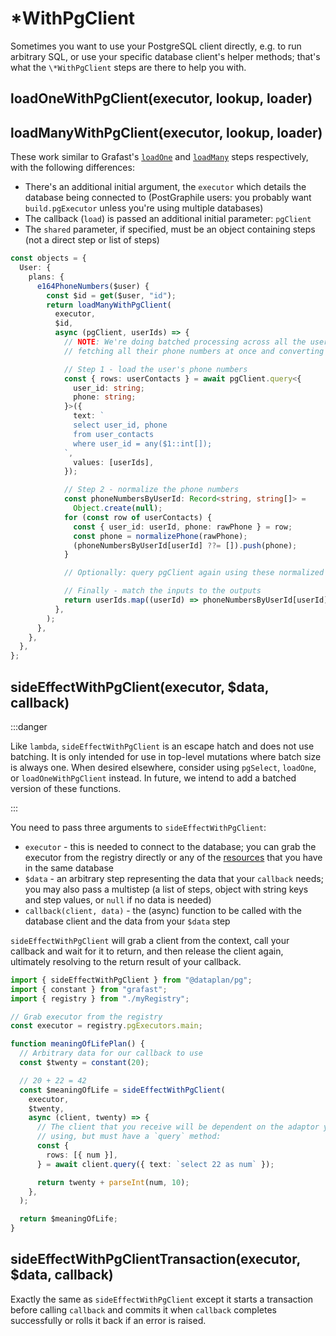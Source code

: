 # \*WithPgClient

Sometimes you want to use your PostgreSQL client directly, e.g. to run
arbitrary SQL, or use your specific database client's helper methods; that's
what the `\*WithPgClient` steps are there to help you with.

## loadOneWithPgClient(executor, lookup, loader)

## loadManyWithPgClient(executor, lookup, loader)

These work similar to Grafast's
[`loadOne`](https://grafast.org/grafast/step-library/standard-steps/loadOne) and
[`loadMany`](https://grafast.org/grafast/step-library/standard-steps/loadMany)
steps respectively, with the following differences:

- There's an additional initial argument, the `executor` which details the
  database being connected to (PostGraphile users: you probably want
  `build.pgExecutor` unless you're using multiple databases)
- The callback (`load`) is passed an additional initial parameter: `pgClient`
- The `shared` parameter, if specified, must be an object containing steps (not
  a direct step or list of steps)

```ts
const objects = {
  User: {
    plans: {
      e164PhoneNumbers($user) {
        const $id = get($user, "id");
        return loadManyWithPgClient(
          executor,
          $id,
          async (pgClient, userIds) => {
            // NOTE: We're doing batched processing across all the userIds,
            // fetching all their phone numbers at once and converting them.

            // Step 1 - load the user's phone numbers
            const { rows: userContacts } = await pgClient.query<{
              user_id: string;
              phone: string;
            }>({
              text: `
              select user_id, phone
              from user_contacts
              where user_id = any($1::int[]);
            `,
              values: [userIds],
            });

            // Step 2 - normalize the phone numbers
            const phoneNumbersByUserId: Record<string, string[]> =
              Object.create(null);
            for (const row of userContacts) {
              const { user_id: userId, phone: rawPhone } = row;
              const phone = normalizePhone(rawPhone);
              (phoneNumbersByUserId[userId] ??= []).push(phone);
            }

            // Optionally: query pgClient again using these normalized phone numbers

            // Finally - match the inputs to the outputs
            return userIds.map((userId) => phoneNumbersByUserId[userId] ?? []);
          },
        );
      },
    },
  },
};
```

## sideEffectWithPgClient(executor, $data, callback)

:::danger

Like `lambda`, `sideEffectWithPgClient` is an escape hatch and does not use
batching. It is only intended for use in top-level mutations where batch size is
always one. When desired elsewhere, consider using `pgSelect`, `loadOne`, or
`loadOneWithPgClient` instead. In future, we intend to add a batched version of
these functions.

:::

You need to pass three arguments to `sideEffectWithPgClient`:

- `executor` - this is needed to connect to the database; you can grab the
  executor from the registry directly or any of the
  [resources](./registry/resources) that you have in the same database
- `$data` - an arbitrary step representing the data that your `callback` needs;
  you may also pass a multistep (a list of steps, object with string keys and
  step values, or `null` if no data is needed)
- `callback(client, data)` - the (async) function to be called with the
  database client and the data from your `$data` step

`sideEffectWithPgClient` will grab a client from the context, call your callback and wait
for it to return, and then release the client again, ultimately resolving to
the return result of your callback.

```ts
import { sideEffectWithPgClient } from "@dataplan/pg";
import { constant } from "grafast";
import { registry } from "./myRegistry";

// Grab executor from the registry
const executor = registry.pgExecutors.main;

function meaningOfLifePlan() {
  // Arbitrary data for our callback to use
  const $twenty = constant(20);

  // 20 + 22 = 42
  const $meaningOfLife = sideEffectWithPgClient(
    executor,
    $twenty,
    async (client, twenty) => {
      // The client that you receive will be dependent on the adaptor you're
      // using, but must have a `query` method:
      const {
        rows: [{ num }],
      } = await client.query({ text: `select 22 as num` });

      return twenty + parseInt(num, 10);
    },
  );

  return $meaningOfLife;
}
```

## sideEffectWithPgClientTransaction(executor, $data, callback)

Exactly the same as `sideEffectWithPgClient` except it starts a transaction
before calling `callback` and commits it when `callback` completes successfully
or rolls it back if an error is raised.
